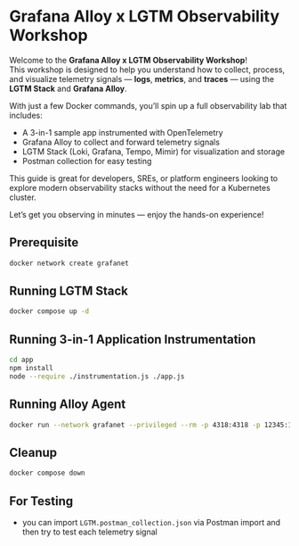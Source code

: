 # Grafana Alloy x LGTM Observability Workshop

Welcome to the **Grafana Alloy x LGTM Observability Workshop**!  
This workshop is designed to help you understand how to collect, process, and visualize telemetry signals — **logs**, **metrics**, and **traces** — using the **LGTM Stack** and **Grafana Alloy**.

With just a few Docker commands, you’ll spin up a full observability lab that includes:

- A 3-in-1 sample app instrumented with OpenTelemetry
- Grafana Alloy to collect and forward telemetry signals
- LGTM Stack (Loki, Grafana, Tempo, Mimir) for visualization and storage
- Postman collection for easy testing

This guide is great for developers, SREs, or platform engineers looking to explore modern observability stacks without the need for a Kubernetes cluster.

Let’s get you observing in minutes — enjoy the hands-on experience! 


## Prerequisite
```bash
docker network create grafanet
```

## Running LGTM Stack
```bash
docker compose up -d
```

## Running 3-in-1 Application Instrumentation
```bash
cd app
npm install
node --require ./instrumentation.js ./app.js
```

## Running Alloy Agent
```bash
docker run --network grafanet --privileged --rm -p 4318:4318 -p 12345:12345 -v $(pwd)/config.alloy:/etc/alloy/config.alloy grafana/alloy:latest run --server.http.listen-addr=0.0.0.0:12345 --storage.path=/var/lib/alloy/data --stability.level=experimental  /etc/alloy/config.alloy
```

## Cleanup
```bash
docker compose down
```

## For Testing
- you can import `LGTM.postman_collection.json` via Postman import and then try to test each telemetry signal